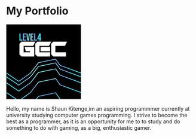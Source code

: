# My Portfolio
![Pro Dev Logo](https://github.com/skunity101/skunity101.github.io/blob/main/images/prodevicon.jpg)

Hello, my name is Shaun Kitenge,im an aspiring programmmer currently at university studying computer games programming.
I strive to become the best as a programmer, as it is an opportunity for me to to study and do something to do with gaming, as a big, enthusiastic gamer.
